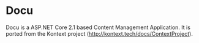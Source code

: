 # Docu
Docu is a ASP.NET Core 2.1 based Content Management Application. It is ported from the Kontext project (http://kontext.tech/docs/ContextProject).
